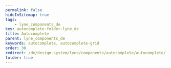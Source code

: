 ```yaml
---
permalink: false
hideInSitemap: true
tags: 
    - lyne_components_de
key: autocomplete-folder-lyne_de
title: Autocomplete
parent: lyne_components_de
keywords: autocomplete, autocomplete-grid
order: 30
redirect: /de/design-system/lyne/components/autocomplete/autocomplete/
folder: true
---
```

